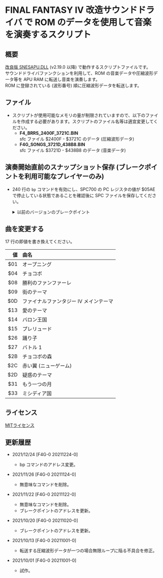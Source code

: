 # FINAL FANTASY IV 改造サウンドドライバ で ROM のデータを使用して音楽を演奏するスクリプト

## 概要
[改良版 SNESAPU.DLL](https://github.com/dgrfactory/spcplay) (v2.19.0 以降) で動作するスクリプトファイルです。  
サウンドドライバファンクションを利用して、ROM の音楽データや圧縮波形データ等を APU RAM に転送し音楽を演奏します。  
ROM に登録されている (波形番号) 順に圧縮波形データを転送します。

## ファイル
- スクリプトが使用可能なメモリの量が制限されていますので、以下のファイルを作成する必要があります。スクリプトのファイル名等は適宜変更してください。
  - **F4_BRRS_2400F_3721C.BIN**  
sfc ファイル $2400F - $3721C のデータ (圧縮波形データ)
  - **F4G_SONGS_3721D_438B8.BIN**  
sfc ファイル $3721D - $438B8 のデータ (音楽データ)

## 演奏開始直前のスナップショット保存 (ブレークポイントを利用可能なプレイヤーのみ)
- 240 行の `bp` コマンドを有効にし、SPC700 の PC レジスタの値が $05AE で停止している状態であることを確認後に SPC ファイルを保存してください。
  <details>
  <summary>以前のバージョンのブレークポイント</summary>

  - F4G-0 20211122-0
    - $0544
  - F4G-0 20211124-0
    - $0544
  </details>

## 曲を変更する
17 行の即値を書き換えてください。

  |値|曲名|
  |--:|:--|
  |$01|オープニング|
  |$04|チョコボ|
  |$08|勝利のファンファーレ|
  |$09|街のテーマ|
  |$0D|ファイナルファンタジー IV メインテーマ|
  |$13|愛のテーマ|
  |$14|バロン王国|
  |$15|プレリュード|
  |$26|踊り子|
  |$27|バトル 1|
  |$2B|チョコボの森|
  |$2C|赤い翼 (ニューゲーム)|
  |$2D|疑惑のテーマ|
  |$31|もう一つの月|
  |$33|ミシディア国|

## ライセンス
[MITライセンス](https://opensource.org/licenses/mit-license.php)

## 更新履歴
- 2021/12/24 [F4G-0 20211224-0]
  - bp コマンドのアドレス変更。

- 2021/11/26 [F4G-0 20211124-0]
  - 無意味なコマンドを削除。

- 2021/11/22 [F4G-0 20211122-0]
  - 無意味なコマンドを削除。
  - ブレークポイントのアドレスを更新。

- 2021/10/20 [F4G-0 20211020-0]
  - ブレークポイントのアドレスを更新。

- 2021/10/13 [F4G-0 20211001-0]
  - 転送する圧縮波形データが一つの場合無限ループに陥る不具合を修正。

- 2021/10/01 [F4G-0 20211001-0]
  - 試作。
